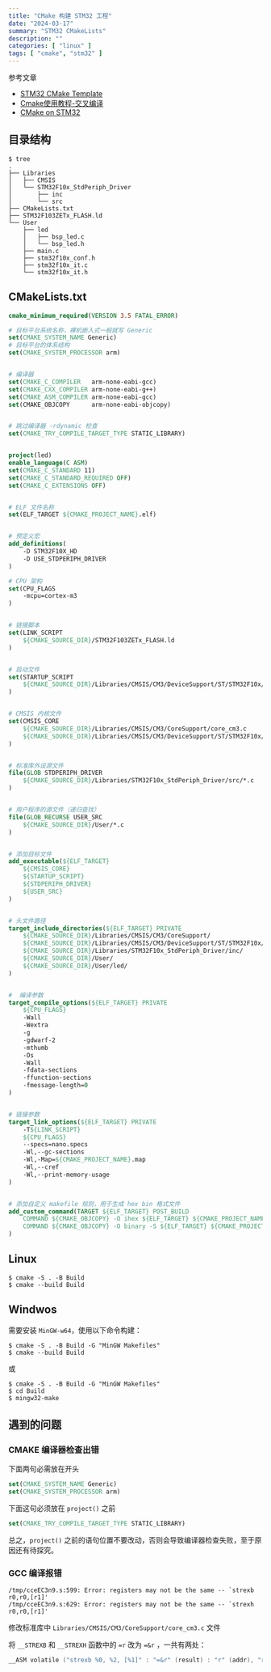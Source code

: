 ```yaml
---
title: "CMake 构建 STM32 工程"
date: "2024-03-17"
summary: "STM32 CMakeLists"
description: ""
categories: [ "linux" ]
tags: [ "cmake", "stm32" ]
---
```


参考文章

- [STM32 CMake Template](https://jchisholm204.github.io/posts/stm32_cmake/)
- [Cmake使用教程-交叉编译](https://www.cnblogs.com/uestc-mm/p/15666249.html)
- [CMake on STM32](https://dev.to/pgradot/cmake-on-stm32-the-beginning-3766)


## 目录结构

```text
$ tree
.
├── Libraries
│   ├── CMSIS
│   └── STM32F10x_StdPeriph_Driver
│       ├── inc
│       └── src
├── CMakeLists.txt
├── STM32F103ZETx_FLASH.ld
└── User
    ├── led
    │   ├── bsp_led.c
    │   └── bsp_led.h
    ├── main.c
    ├── stm32f10x_conf.h
    ├── stm32f10x_it.c
    └── stm32f10x_it.h
```

## CMakeLists.txt

```cmake
cmake_minimum_required(VERSION 3.5 FATAL_ERROR)

# 目标平台系统名称，裸机嵌入式一般就写 Generic
set(CMAKE_SYSTEM_NAME Generic)
# 目标平台的体系结构
set(CMAKE_SYSTEM_PROCESSOR arm)


# 编译器
set(CMAKE_C_COMPILER   arm-none-eabi-gcc)
set(CMAKE_CXX_COMPILER arm-none-eabi-g++)
set(CMAKE_ASM_COMPILER arm-none-eabi-gcc)
set(CMAKE_OBJCOPY      arm-none-eabi-objcopy)


# 跳过编译器 -rdynamic 检查
set(CMAKE_TRY_COMPILE_TARGET_TYPE STATIC_LIBRARY)


project(led)
enable_language(C ASM)
set(CMAKE_C_STANDARD 11)
set(CMAKE_C_STANDARD_REQUIRED OFF)
set(CMAKE_C_EXTENSIONS OFF)


# ELF 文件名称
set(ELF_TARGET ${CMAKE_PROJECT_NAME}.elf)


# 预定义宏
add_definitions(
    -D STM32F10X_HD
    -D USE_STDPERIPH_DRIVER
)

# CPU 架构
set(CPU_FLAGS
    -mcpu=cortex-m3
)


# 链接脚本
set(LINK_SCRIPT
    ${CMAKE_SOURCE_DIR}/STM32F103ZETx_FLASH.ld
)


# 启动文件
set(STARTUP_SCRIPT
    ${CMAKE_SOURCE_DIR}/Libraries/CMSIS/CM3/DeviceSupport/ST/STM32F10x/startup/gcc_ride7/startup_stm32f10x_hd.s
)


# CMSIS 内核文件
set(CMSIS_CORE
    ${CMAKE_SOURCE_DIR}/Libraries/CMSIS/CM3/CoreSupport/core_cm3.c
    ${CMAKE_SOURCE_DIR}/Libraries/CMSIS/CM3/DeviceSupport/ST/STM32F10x/system_stm32f10x.c
)


# 标准库外设源文件
file(GLOB STDPERIPH_DRIVER
    ${CMAKE_SOURCE_DIR}/Libraries/STM32F10x_StdPeriph_Driver/src/*.c
)


# 用户程序的源文件（递归查找）
file(GLOB_RECURSE USER_SRC
    ${CMAKE_SOURCE_DIR}/User/*.c
)


# 添加目标文件
add_executable(${ELF_TARGET}
    ${CMSIS_CORE}
    ${STARTUP_SCRIPT}
    ${STDPERIPH_DRIVER}
    ${USER_SRC}
)


# 头文件路径
target_include_directories(${ELF_TARGET} PRIVATE
    ${CMAKE_SOURCE_DIR}/Libraries/CMSIS/CM3/CoreSupport/
    ${CMAKE_SOURCE_DIR}/Libraries/CMSIS/CM3/DeviceSupport/ST/STM32F10x/
    ${CMAKE_SOURCE_DIR}/Libraries/STM32F10x_StdPeriph_Driver/inc/
    ${CMAKE_SOURCE_DIR}/User/
    ${CMAKE_SOURCE_DIR}/User/led/
)


#  编译参数
target_compile_options(${ELF_TARGET} PRIVATE
    ${CPU_FLAGS}
    -Wall
    -Wextra
    -g 
    -gdwarf-2 
    -mthumb 
    -Os 
    -Wall 
    -fdata-sections 
    -ffunction-sections
    -fmessage-length=0
)


# 链接参数
target_link_options(${ELF_TARGET} PRIVATE
    -T${LINK_SCRIPT}
    ${CPU_FLAGS}
    --specs=nano.specs
    -Wl,--gc-sections
    -Wl,-Map=${CMAKE_PROJECT_NAME}.map
    -Wl,--cref
    -Wl,--print-memory-usage
)


# 添加自定义 makefile 规则，用于生成 hex bin 格式文件
add_custom_command(TARGET ${ELF_TARGET} POST_BUILD
    COMMAND ${CMAKE_OBJCOPY} -O ihex ${ELF_TARGET} ${CMAKE_PROJECT_NAME}.hex
    COMMAND ${CMAKE_OBJCOPY} -O binary -S ${ELF_TARGET} ${CMAKE_PROJECT_NAME}.bin
)
```

## Linux

```bash-session
$ cmake -S . -B Build
$ cmake --build Build
```

## Windwos

需要安装 `MinGW-w64`，使用以下命令构建：

```bash-session
$ cmake -S . -B Build -G "MinGW Makefiles"
$ cmake --build Build
```

或


```bash-session
$ cmake -S . -B Build -G "MinGW Makefiles"
$ cd Build
$ mingw32-make
```


## 遇到的问题

### CMAKE 编译器检查出错

下面两句必需放在开头

```cmake
set(CMAKE_SYSTEM_NAME Generic)
set(CMAKE_SYSTEM_PROCESSOR arm)
```

下面这句必须放在 `project()` 之前

```cmake
set(CMAKE_TRY_COMPILE_TARGET_TYPE STATIC_LIBRARY)
```

总之，`project()` 之前的语句位置不要改动，否则会导致编译器检查失败，至于原因还有待探究。

### GCC 编译报错

```text
/tmp/cceEC3n9.s:599: Error: registers may not be the same -- `strexb r0,r0,[r1]'
/tmp/cceEC3n9.s:629: Error: registers may not be the same -- `strexh r0,r0,[r1]'
```

修改标准库中 `Libraries/CMSIS/CM3/CoreSupport/core_cm3.c` 文件

将 `__STREXB` 和 `__STREXH` 函数中的 `=r` 改为 `=&r` ，一共有两处：

```asm
__ASM volatile ("strexb %0, %2, [%1]" : "=&r" (result) : "r" (addr), "r" (value) );
```
